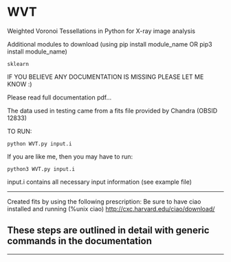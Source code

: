 # WVT
Weighted Voronoi Tessellations in Python for X-ray image analysis

Additional modules to download (using pip install module_name OR pip3 install module_name)


	sklearn


IF YOU BELIEVE ANY DOCUMENTATION IS MISSING PLEASE LET ME KNOW :)

Please read full documentation pdf...

The data used in testing came from a fits file provided by Chandra (OBSID 12833)

TO RUN:

	python WVT.py input.i

If you are like me, then you may have to run:

	python3 WVT.py input.i

input.i contains all necessary input information (see example file)

-----------------------------------------------------------------
Created fits by using the following prescription:
Be sure to have ciao installed and running (%unix ciao)
http://cxc.harvard.edu/ciao/download/

####



####

These steps are outlined in detail with generic commands in the documentation
-----------------------------------------------------------------


-----------------------------------------------------------------
